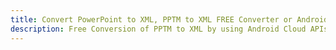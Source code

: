 ---title: Convert PowerPoint to XML, PPTM to XML FREE Converter or Android SDKdescription: Free Conversion of PPTM to XML by using Android Cloud APIs & SDKs. Also Create, Edit & Render Microsoft Word & OpenOffice documents in the Cloud.---